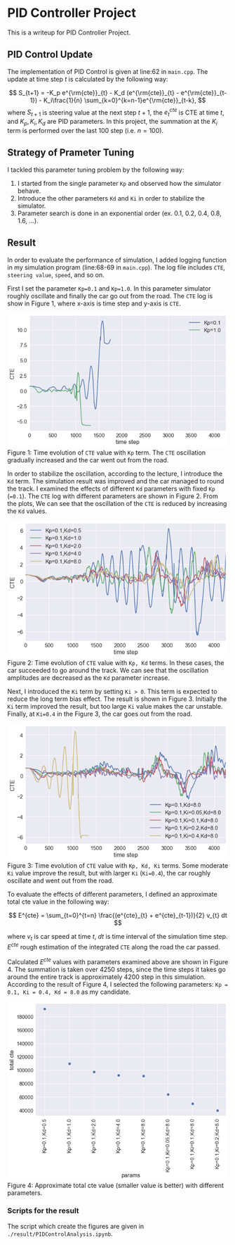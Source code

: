 # PID Controller Project

This is a writeup for PID Controller Project.

## PID Control Update

The implementation of PID Control is given at line:62 in `main.cpp`.
The update at time step $t$ is calculated by the following way:

$$
  S_{t+1} = -K_p e^{\rm{cte}}_{t} - K_d (e^{\rm{cte}}_{t} - e^{\rm{cte}}_{t-1}) - K_i\frac{1}{n} \sum_{k=0}^{k=n-1}e^{\rm{cte}}_{t-k},
$$
where $S_{t+1}$ is steering value at the next step $t+1$, the $e^{cte}_{t}$ is CTE at time $t$, and $K_p, K_i, K_d$ are PID parameters. In this project, the summation at the $K_i$ term is performed over the last 100 step (i.e. $n=100$).

## Strategy of Prameter Tuning

I tackled this parameter tuning problem by the following way:

1. I started from the single parameter `Kp` and observed how the simulator behave.
2. Introduce the other parameters `Kd` and `Ki` in order to stabilize the simulator.
3. Parameter search is done in an exponential order (ex. 0.1, 0.2, 0.4, 0.8, 1.6, ...).

## Result

In order to evaluate the performance of simulation, I added logging function in my simulation program (line:68-69 in `main.cpp`). The log file includes `CTE`, `steering value`, `speed`, and so on.

First I set the parameter `Kp=0.1` and `Kp=1.0`. In this parameter simulator roughly oscillate and finally the car go out from the road. The `CTE` log is show in Figure 1, where x-axis is time step and y-axis is `CTE`.

![Fig1](./result/fig1.png)
Figure 1: Time evolution of `CTE` value with `Kp` term. The `CTE` oscillation gradually increased and the car went out from the road.

In order to stabilize the oscillation, according to the lecture, I introduce the `Kd` term. The simulation result was improved and the car managed to round the track. I examined the effects of different `Kd` parameters with fixed `Kp` (`=0.1`). The `CTE` log with different parameters are shown in Figure 2. From the plots, We can see that the oscillation of the `CTE` is reduced by increasing the `Kd` values.

![Fig2](./result/fig2.png)
Figure 2: Time evolution of `CTE` value with `Kp, Kd` terms. In these cases, the car succeeded to go around the track. We can see that the oscillation amplitudes are decreased as the `Kd` parameter increase.


Next, I introduced the `Ki` term by setting `Ki > 0`. This term is expected to reduce the long term bias effect. The result is shown in Figure 3. Initially the `Ki` term improved the result, but too large `Ki` value makes the car unstable. Finally, at `Ki=0.4` in the Figure 3, the car goes out from the road.

![Fig3](./result/fig3.png)
Figure 3: Time evolution of `CTE` value with `Kp, Kd, Ki` terms. Some moderate `Ki` value improve the result, but with larger `Ki` (`Ki=0.4`), the car roughly oscillate and went out from the road.

To evaluate the effects of different parameters, I defined an approximate total cte value in the following way:

$$
  E^{cte} = \sum_{t=0}^{t=n} \frac{(e^{cte}_{t} + e^{cte}_{t-1})}{2} v_{t} dt
$$

where $v_{t}$ is car speed at time $t$, $dt$ is time interval of the simulation time step. $E^{cte}$ rough estimation of the integrated `CTE` along the road the car passed.

Calculated $E^{cte}$ values with parameters examined above are shown in Figure 4. The summation is taken over 4250 steps, since the time steps it takes go around the entire track is approximately 4200 step in this simulation. According to the result of Figure 4, I selected the following parameters: `Kp = 0.1, Ki = 0.4, Kd = 8.0` as my candidate.

![Fig4](./result/fig4.png)
Figure 4: Approximate total cte value (smaller value is better) with different parameters.

### Scripts for the result

The script which create the figures are given in `./result/PIDControlAnalysis.ipynb`.
